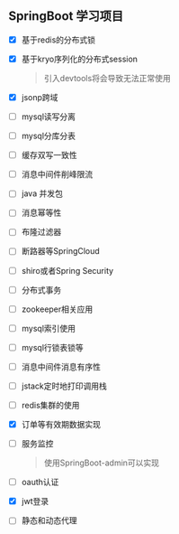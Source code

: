 ## SpringBoot 学习项目

- [x] 基于redis的分布式锁
- [x] 基于kryo序列化的分布式session
  > 引入devtools将会导致无法正常使用
- [x] jsonp跨域

- [ ] mysql读写分离
- [ ] mysql分库分表
- [ ] 缓存双写一致性
- [ ] 消息中间件削峰限流
- [ ] java 并发包
- [ ] 消息幂等性
- [ ] 布隆过滤器
- [ ] 断路器等SpringCloud
- [ ] shiro或者Spring Security
- [ ] 分布式事务
- [ ] zookeeper相关应用

- [ ] mysql索引使用
- [ ] mysql行锁表锁等

- [ ] 消息中间件消息有序性

- [ ] jstack定时地打印调用栈
- [ ] redis集群的使用
- [x] 订单等有效期数据实现 

- [ ] 服务监控
     > 使用SpringBoot-admin可以实现


- [ ] oauth认证
- [x] jwt登录
- [ ] 静态和动态代理